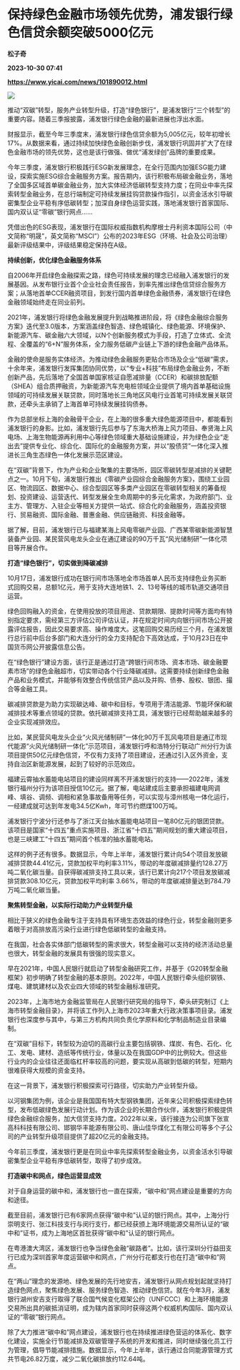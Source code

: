 # 保持绿色金融市场领先优势，浦发银行绿色信贷余额突破5000亿元
**松子奇**

**2023-10-30 07:41**

**https://www.yicai.com/news/101890012.html**

![](https://imgcdn.yicai.com/uppics/slides/2023/10/5678a51788030befd98078fd12067400.jpg)

推动“双碳”转型，服务产业转型升级，打造“绿色银行”，是浦发银行“三个转型”的重要内容。随着三季报披露，浦发银行绿色金融的最新进展也浮出水面。

财报显示，截至今年三季度末，浦发银行绿色信贷余额为5,005亿元，较年初增长17%。从数据来看，通过持续加快绿色金融创新步伐，浦发银行巩固并扩大了在绿色金融市场的领先优势，这也是该行做强、做优“浦发绿创”品牌的重要成果。

今年三季度，浦发银行积极践行ESG新发展理念，在全行范围内加强ESG能力建设，探索实施ESG综合金融服务方案。报告期内，该行积极布局碳金融业务，落地了全国多区域首单碳金融业务，加大实体经济低碳转型支持力度；在同业中率先探索转型金融业务，在总行端制定可持续发展挂钩贷款操作指引，以资金活水引导碳密集型企业平稳有序低碳转型；加深自身绿色运营实践，落地浦发银行首家国际、国内双认证“零碳”银行网点……

凭借出色的ESG表现，浦发银行在国际权威指数机构摩根士丹利资本国际公司（中文简称“明晟”，英文简称“MSCI”）公布的2023年ESG（环境、社会及公司治理）最新评级结果中，评级结果稳定保持在A级。

**持续创新，优化绿色金融服务体系**

自2006年开启绿色金融探索之路，绿色可持续发展的理念已经融入浦发银行的发展基因。从发布银行业首个企业社会责任报告，到率先推出绿色信贷综合服务方案；从落地首单CCER融资项目，到发行国内首单绿色金融债券，浦发银行在绿色金融领域始终走在同业前列。

2021年，浦发银行将绿色金融发展提升到战略推进阶段，将《绿色金融综合服务方案》迭代至3.0版本，方案涵盖绿色智造、绿色城镇化、绿色能源、环境保护、新能源汽车、碳金融六大领域，以N个创新服务模式为手段，打造了立体式、全流程、全覆盖的“6+N”服务体系，全力服务低碳产业链上下游的绿色金融产品体系。

金融的使命是服务实体经济。为推动绿色金融服务更贴合市场及企业“低碳”需求，十余年来，浦发银行发挥集团协同优势，以“专业+科技”布局绿色金融业务，不断创新产品，先后落地了全国首单国家核证自愿减排量（CCER）和碳排放配额（SHEA）组合质押融资，为新能源汽车充电桩领域企业提供了境内首单基础设施领域的可持续发展关联贷款，同时落地长三角地区风电行业首笔可持续发展关联贷款，还牵头主承销了上海首单可持续发展挂钩债券。

作为总部坐标上海的金融骨干企业，在上海的很多重大绿色能源项目中，都能看到浦发银行的身影。比如，浦发银行先后参与了东海大桥海上风力项目、奉贤海上风电场、上海生物能源再利用中心等绿色领域重大基础设施建设，并为绿色企业“走出去”提供专业化、综合化、国际化的金融服务方案，并以“股债贷”一体化深入推进长三角生态绿色一体化发展示范区建设。

在“双碳”背景下，作为产业和企业聚集的主要场所，园区零碳转型是减排的关键靶点之一。10月下旬，浦发银行推出《零碳产业园综合金融服务方案》，围绕工业园区、物流园区、数据中心、综合型园区等多类产业园区在零碳转型相关的筹备规划、投资建设、运营迭代、转型发展全生命周期中的多元化需求，为政府部门、业主方、管理方、入驻企业等相关方提供一站式、综合化的金融服务，涵盖投资银行、贸易融资、国际金融、普惠金融、供应链融资、科技金融等。

据了解，目前，浦发银行已与福建某海上风电零碳产业园、广西某零碳新能源智慧装备产业园、某民营风电龙头企业在通辽建设的90万千瓦“风光储制研”一体化项目等开展合作。

**打造“绿色银行”，切实做到降碳减排**

10月17日，浦发银行成功在银行间市场落地全市场首单人民币支持绿色业务买断式回购交易，总额1亿元，用于支持大连地铁1、2、13号等线的城市轨道交通项目运营。

绿色回购融入的资金，在使用投放的项目用途、贷款期限、提款时间等方面均有特别指定要求，需经第三方评估公司评估认证，并在规定时间内向银行间市场公开披露评估报告，因此交易要求高、操作难度大。这笔回购交易历经三个月，在浦发银行总行前中后台多部门和大连分行的全力支持配合下高效达成，于10月23日在中国货币网公开披露信息公告。

在“绿色银行”建设方面，该行正是通过打造“跨银行间市场、资本市场、碳金融要素市场”的绿色金融超市，切实带动各个行业降碳减排。这需要持续创新绿色金融产品和业务模式，并能够有效整合传统信贷产品以及并购、债券、股权、银团、撮合等金融工具。

碳减排贷款是为助力实现碳达峰、碳中和目标，专项用于清洁能源、节能环保和碳减排技术等重点领域的贷款。依托碳减排支持工具，浦发银行已经帮助越来越多的企业实现减排效应。

比如，某民营风电龙头企业“火风光储制研”一体化90万千瓦风电项目是通辽市现代能源“火风光储制研一体化”示范项目，浦发银行呼和浩特分行联动广州分行为该项目提供50亿元绿色信贷，不仅有力支持了项目建设，还通过引入区外资金，支持自治区新能源发展，起到了较好的示范效应。

福建云霄抽水蓄能电站项目的建设同样离不开浦发银行的支持——2022年，浦发银行福州分行为该项目授信10亿元。据了解，电站建成后主要承担福建电网调峰、填谷、调频、调相和紧急事故备用等任务，可以实现与漳州核电一体化运行，一经建成就可达到年发电34.5亿Kwh，年可节约燃煤100万吨。

浦发银行宁波分行还参与了浙江天台抽水蓄能电站项目一笔80亿元的银团贷款。该项目是国家“十四五”重点实施项目、浙江省“十四五”期间规划的重大建设项目，也是三峡建工“十四五”期间首个核准的抽水蓄能电站。

这样的例子还有很多。数据显示，今年上半年，浦发银行累计向54个项目发放碳减排贷款44.41亿元，贷款加权平均利率3.11%，带动的年度碳减排量约128.27万吨二氧化碳当量。自获得碳减排支持工具以来，该行已累计向217个项目发放碳减排贷款308.10亿元，贷款加权平均利率 3.66%，带动的年度碳减排量达到784.79万吨二氧化碳当量。

**聚焦转型金融，以实际行动助力产业转型升级**

相比于狭义的绿色金融专注于支持具有环境生态效益的绿色行业，转型金融则更多着眼于对高排放高污染行业进行绿色低碳转型的金融支持。

在我国，社会各实体部门低碳转型的需求很大，转型金融可以支持的经济活动总量也很大，转型金融的发展具有很强的现实意义。

早在2021年，中国人民银行就启动了转型金融研究工作，并基于《G20转型金融框架》初步明确了转型金融的基本原则。2022年，中国人民银行牵头组织钢铁、煤电、建筑建材以及农业四大领域的转型金融标准研究。

2023年，上海市地方金融监管局在人民银行研究局的指导下，牵头研究制订《上海市转型金融目录》，并将该工作列入上海市2023年重大行政决策事项目录。浦发银行也深度参与其中，与第三方机构共同负责化学原料和化学制品制造业目录编制。

在“双碳”目标下，转型较为迫切的高碳行业主要包括钢铁、煤炭、有色、石化、化工、发电、建材、造纸等传统行业，体量以及在我国GDP中的比例较大。但这些行业内的企业往往还面临杠杆率较高的问题，要实现从高碳到低碳的转型，短期内很难获得大规模的资金支持。

在这一背景下，浦发银行积极探索可行路径，切实助力产业转型升级。

以河钢集团为例，该企业是我国国有特大型钢铁集团，近年来公司积极探索绿色转型，发布低碳绿色发展行动计划。作为该企业的长期合作伙伴，浦发银行积极提供绿色金融综合服务，加大信贷支持力度。2022年以来，该行接连为公司旗下张宣高科科技有限公司、邯钢华丰能源有限公司、唐山佳华煤化工有限公司等多个子公司的产业转型升级项目提供了超20亿元的金融支持。

今年前三季度，浦发银行更是在同业中率先探索转型金融业务，以资金活水引导碳密集型企业平稳有序低碳转型，取得了初步成效。

**打造碳中和网点，绿色运营显成效**

对于自身运营的碳中和，浦发银行也一直在探索，“碳中和”网点建设是重要的方向和途径。

截至目前，浦发银行已有6家网点获得“碳中和”认证的银行网点。其中，上海分行崇明支行、张江科技支行与闵行支行，都已经获颁上海环境能源交易所认证的“碳中和”证书，成为上海地区首批获得“碳中和”认证的银行网点。

在粤港澳大湾区，浦发银行也争当绿色金融“碳路者”。比如，该行深圳分行益田支行已成为深圳首家年度运营碳中和网点，广州分行花都支行也在打造“碳中和”网点。

在“两山”理念的发源地、绿色发展的先行地安吉，浦发银行从网点规划起就坚持打造绿色网点，聚焦绿色发展、服务绿色智造、推动绿色信贷。就在今年3月，浦发银行湖州安吉支行取得了联合国气候变化框架公约（UNFCCC）和上海环境能源交易所出具的碳抵消证明，成为辖内首家同时获得这两个权威机构国际、国内双认证的“零碳”银行网点。

除了大力推进“碳中和”网点建设，浦发银行也在持续推进绿色营运的体系化、数字化建设，实施全行节能减排及双碳管理子系统的开发和推进，同时继续强化员工行为管理，倡导节能减排措施。数据显示，今年上半年，该行通过合同能源管理方式共节电26.82万度，减少二氧化碳排放约112.64吨。